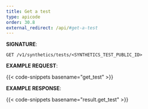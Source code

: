 ```yaml
---
title: Get a test
type: apicode
order: 30.8
external_redirect: /api/#get-a-test
---
```


**SIGNATURE**:

`GET /v1/synthetics/tests/<SYNTHETICS_TEST_PUBLIC_ID>`

**EXAMPLE REQUEST**:

{{< code-snippets basename="get_test" >}}

**EXAMPLE RESPONSE**:

{{< code-snippets basename="result.get_test" >}}
